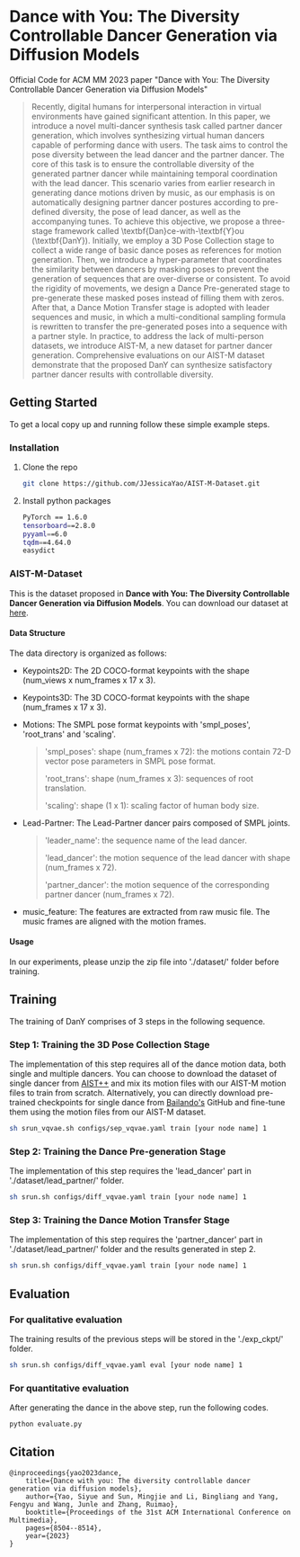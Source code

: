 # Dance with You: The Diversity Controllable Dancer Generation via Diffusion Models
Official Code for ACM MM 2023 paper "Dance with You: The Diversity Controllable Dancer Generation via Diffusion Models"

> Recently, digital humans for interpersonal interaction in virtual environments have gained significant attention. In this paper, we introduce a novel multi-dancer synthesis task called partner dancer generation, which involves synthesizing virtual human dancers capable of performing dance with users. The task aims to control the pose diversity between the lead dancer and the partner dancer. The core of this task is to ensure the controllable diversity of the generated partner dancer while maintaining temporal coordination with the lead dancer. This scenario varies from earlier research in generating dance motions driven by music, as our emphasis is on automatically designing partner dancer postures according to pre-defined diversity, the pose of lead dancer, as well as the accompanying tunes. To achieve this objective, we propose a three-stage framework called \textbf{Dan}ce-with-\textbf{Y}ou (\textbf{DanY}). Initially, we employ a 3D Pose Collection stage to collect a wide range of basic dance poses as references for motion generation. Then, we introduce a hyper-parameter that coordinates the similarity between dancers by masking poses to prevent the generation of sequences that are over-diverse or consistent. To avoid the rigidity of movements, we design a Dance Pre-generated stage to pre-generate these masked poses instead of filling them with zeros. After that, a Dance Motion Transfer stage is adopted with leader sequences and music, in which a multi-conditional sampling formula is rewritten to transfer the pre-generated poses into a sequence with a partner style. In practice, to address the lack of multi-person datasets, we introduce AIST-M, a new dataset for partner dancer generation. Comprehensive evaluations on our AIST-M dataset demonstrate that the proposed DanY can synthesize satisfactory partner dancer results with controllable diversity.

<!-- GETTING STARTED -->
## Getting Started
To get a local copy up and running follow these simple example steps.

### Installation

1. Clone the repo
   ```sh
   git clone https://github.com/JJessicaYao/AIST-M-Dataset.git
   ```
3. Install python packages
   ```sh
   PyTorch == 1.6.0
   tensorboard==2.8.0
   pyyaml==6.0
   tqdm==4.64.0
   easydict
   ```

### AIST-M-Dataset

This is the dataset proposed in **Dance with You: The Diversity Controllable Dancer Generation via Diffusion Models**. You can download our dataset at [here](https://drive.google.com/uc?export=download&id=1--4lDL71kkbo-uPm5ZbqpISKTu7CgCH1).

#### Data Structure
The data directory is organized as follows:
* Keypoints2D: The 2D COCO-format keypoints with the shape (num_views x num_frames x 17 x 3).
* Keypoints3D: The 3D COCO-format keypoints with the shape (num_frames x 17 x 3).
* Motions: The SMPL pose format keypoints with 'smpl_poses', 'root_trans' and 'scaling'. 
  > 'smpl_poses': shape (num_frames x 72): the motions contain 72-D vector pose parameters in SMPL pose format.
  > 
  > 'root_trans': shape (num_frames x 3): sequences of root translation.
  > 
  > 'scaling': shape (1 x 1): scaling factor of human body size.

* Lead-Partner: The Lead-Partner dancer pairs composed of SMPL joints.
  > 'leader_name': the sequence name of the lead dancer.
  > 
  > 'lead_dancer': the motion sequence of the lead dancer with shape (num_frames x 72).
  > 
  > 'partner_dancer': the motion sequence of the corresponding partner dancer (num_frames x 72).
* music_feature: The features are extracted from raw music file. The music frames are aligned with the motion frames.

#### Usage
In our experiments, please unzip the zip file into './dataset/' folder before training.  

<!-- Training -->
## Training
The training of DanY comprises of 3 steps in the following sequence. 
### Step 1: Training the 3D Pose Collection Stage
The implementation of this step requires all of the dance motion data, both single and multiple dancers. You can choose to download the dataset of single dancer from [AIST++](https://google.github.io/aistplusplus_dataset/download.html) and mix its motion files with our AIST-M motion files to train from scratch. Alternatively, you can directly download pre-trained checkpoints for single dance from [Bailando's](https://github.com/lisiyao21/Bailando/tree/main) GitHub and fine-tune them using the motion files from our AIST-M dataset.
```sh
sh srun_vqvae.sh configs/sep_vqvae.yaml train [your node name] 1
```
### Step 2: Training the Dance Pre-generation Stage
The implementation of this step requires the 'lead_dancer' part in './dataset/lead_partner/' folder. 
```sh
sh srun.sh configs/diff_vqvae.yaml train [your node name] 1
```
### Step 3: Training the Dance Motion Transfer Stage
The implementation of this step requires the 'partner_dancer' part in './dataset/lead_partner/' folder and the results generated in step 2. 
```sh
sh srun.sh configs/diff_vqvae.yaml train [your node name] 1
```

<!-- Evaluation -->
## Evaluation
### For qualitative evaluation 
The training results of the previous steps will be stored in the './exp_ckpt/' folder.
```sh
sh srun.sh configs/diff_vqvae.yaml eval [your node name] 1
```

### For quantitative evaluation 
After generating the dance in the above step, run the following codes.
```sh
python evaluate.py
```

## Citation

    @inproceedings{yao2023dance,
	    title={Dance with you: The diversity controllable dancer generation via diffusion models},
        author={Yao, Siyue and Sun, Mingjie and Li, Bingliang and Yang, Fengyu and Wang, Junle and Zhang, Ruimao},
        booktitle={Proceedings of the 31st ACM International Conference on Multimedia},
        pages={8504--8514},
        year={2023}
    }

    
